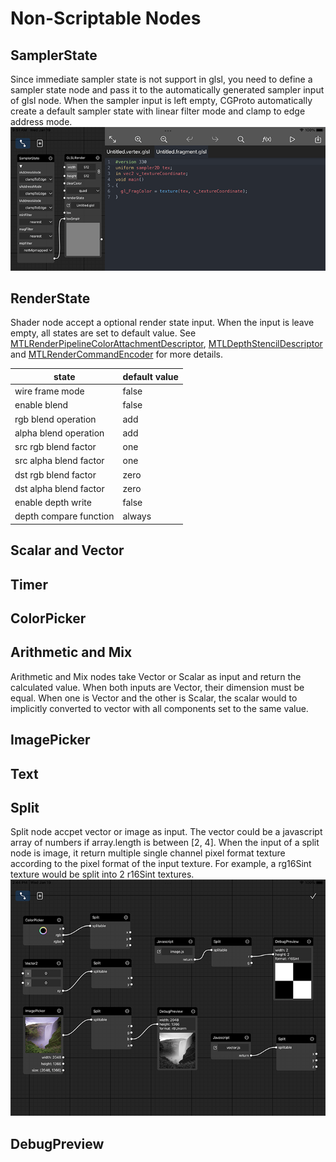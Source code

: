 # Non-Scriptable Nodes

## SamplerState
Since immediate sampler state is not support in glsl, you need to define a sampler state node and pass it to the automatically generated sampler input of glsl node. When the sampler input is left empty, CGProto automatically create a default sampler state with linear filter mode and clamp to edge address mode.
![](_assets/2.png)

## RenderState
Shader node accept a optional render state input. When the input is leave empty, all states are set to default value. See [MTLRenderPipelineColorAttachmentDescriptor](https://developer.apple.com/documentation/metal/mtlrenderpipelinecolorattachmentdescriptor), [MTLDepthStencilDescriptor](https://developer.apple.com/documentation/metal/mtldepthstencildescriptor/) and [MTLRenderCommandEncoder](https://developer.apple.com/documentation/metal/mtlrendercommandencoder/1516029-settrianglefillmode/) for more details. 

|  state | default value
| ---- | ---- |
| wire frame mode | false
| enable blend | false
| rgb blend operation | add
| alpha blend operation | add
| src rgb blend factor | one
| src alpha blend factor | one
| dst rgb blend factor | zero
| dst alpha blend factor | zero
| enable depth write | false
| depth compare function | always

## Scalar and Vector

## Timer
## ColorPicker
## Arithmetic and Mix
Arithmetic and Mix nodes take Vector or Scalar as input and return the calculated value. When both inputs are Vector, their dimension must be equal. When one is Vector and the other is Scalar, the scalar would to implicitly converted to vector with all components set to the same value. 

## ImagePicker
## Text
## Split
Split node accpet vector or image as input. The vector could be a javascript array of numbers if array.length is between [2, 4]. When the input of a split node is image, it return multiple single channel pixel format texture according to the pixel format of the input texture. For example, a rg16Sint texture would be split into 2 r16Sint textures.
![](_assets/3.png)
## DebugPreview

